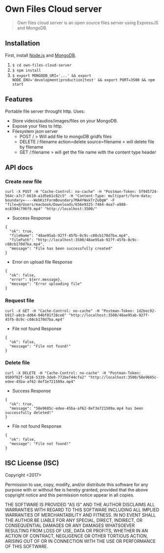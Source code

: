 # Own Files Cloud server
> Own files cloud server is an open source files server using ExpressJS and MongoDB.

## Installation

First, install [Node.js](https://nodejs.org/en/) and [MongoDB](https://docs.mongodb.com/manual/installation/).

1. ``$ cd own-files-cloud-server``
2. ``$ npm install``
3. ``$ export MONGODB_URI='...' && export NODE_ENV='development|production|test' && export PORT=3500 && npm start ``

## Features

Portable file server throught http. Uses:

* Store videos/audios/images/files on your MongoDB.
* Expose your files to http.
* Filesystem json server
    * POST / > Will add file to mongoDB gridfs files
    * DELETE /:filename action=delete source=filename > will delete file by filename
    * GET /:filename > will get the file name with the content type header

## API docs

### Create new file
```
curl -X POST -H "Cache-Control: no-cache" -H "Postman-Token: 5f945724-564c-a7c7-b610-a1d5e61c82c5" -H "Content-Type: multipart/form-data; boundary=----WebKitFormBoundary7MA4YWxkTrZu0gW" -F "file=@/Users/macbook/Downloads/656e9325-7484-4ea7-a988-ec8394c796f9.mp4" "http://localhost:3500/"
```
* Success Response 
```
{
  "ok": true,
  "fileName": "48ae95ab-927f-45fb-8c9c-c08cb170d7ba.mp4",
  "filePath": "http://localhost:3500/48ae95ab-927f-45fb-8c9c-c08cb170d7ba.mp4",
  "message": "File has been successfully created"
}
```
* Error on upload file Response
```
{
  "ok": false,
  "error": ${err.message},
  "message": "Error uploading file"
}
```

### Request file
```
curl -X GET -H "Cache-Control: no-cache" -H "Postman-Token: 1d2bec92-b917-a8cb-dd64-04bf01f28ce6" "http://localhost:3500/48ae95ab-927f-45fb-8c9c-c08cb170d7ba.mp4"
```
* File not found Response
```
{
  "ok": false,
  "message": "File not found!"
}
```
### Delete file
```
curl -X DELETE -H "Cache-Control: no-cache" -H "Postman-Token: 9509f82f-5816-5339-3de0-772bef44cfe2" "http://localhost:3500/58e9685c-edee-45ba-af62-8ef3e721509a.mp4"
```
* Success Response
```
{
  "ok": true,
  "message": "58e9685c-edee-45ba-af62-8ef3e721509a.mp4 has been successfully deleted!"
}
```
* File not found Response
```
{
  "ok": false,
  "message": "File not found!"
}
```
## ISC License (ISC)
Copyright <2017> <OwnFilesCloud>

Permission to use, copy, modify, and/or distribute this software for any purpose with or without fee is hereby granted, provided that the above copyright notice and this permission notice appear in all copies.

THE SOFTWARE IS PROVIDED "AS IS" AND THE AUTHOR DISCLAIMS ALL WARRANTIES WITH REGARD TO THIS SOFTWARE INCLUDING ALL IMPLIED WARRANTIES OF MERCHANTABILITY AND FITNESS. IN NO EVENT SHALL THE AUTHOR BE LIABLE FOR ANY SPECIAL, DIRECT, INDIRECT, OR CONSEQUENTIAL DAMAGES OR ANY DAMAGES WHATSOEVER RESULTING FROM LOSS OF USE, DATA OR PROFITS, WHETHER IN AN ACTION OF CONTRACT, NEGLIGENCE OR OTHER TORTIOUS ACTION, ARISING OUT OF OR IN CONNECTION WITH THE USE OR PERFORMANCE OF THIS SOFTWARE.